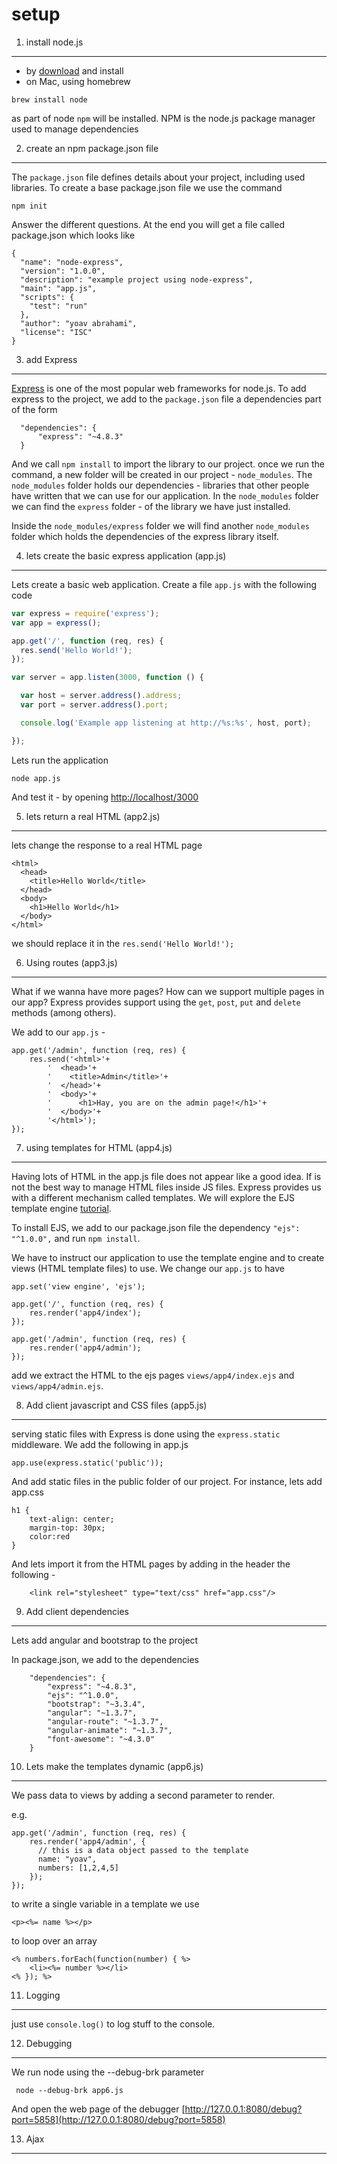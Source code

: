setup
=====

1. install node.js
-----

* by [download](https://nodejs.org/download/) and install
* on Mac, using homebrew

```
brew install node
```

as part of node ```npm``` will be installed. NPM is the node.js package manager used to manage dependencies

2. create an npm package.json file
---

The ```package.json``` file defines details about your project, including used libraries. To create a base package.json file
we use the command

```
npm init
```

Answer the different questions. At the end you will get a file called package.json which looks like

```
{
  "name": "node-express",
  "version": "1.0.0",
  "description": "example project using node-express",
  "main": "app.js",
  "scripts": {
    "test": "run"
  },
  "author": "yoav abrahami",
  "license": "ISC"
}
```

3. add Express
---

[Express](http://expressjs.com/) is one of the most popular web frameworks for node.js. To add express to the project, we add to the ```package.json``` file
a dependencies part of the form

```
  "dependencies": {
      "express": "~4.8.3"
  }
```

And we call ```npm install``` to import the library to our project. once we run the command, a new folder will be
created in our project - ```node_modules```. The ```node_modules``` folder holds our dependencies - libraries that
other people have written that we can use for our application. In the ```node_modules``` folder we can find the
```express``` folder - of the library we have just installed.

Inside the ```node_modules/express``` folder we will find another ```node_modules``` folder which holds the dependencies
of the express library itself.

4. lets create the basic express application (app.js)
---

Lets create a basic web application. Create a file ```app.js``` with the following code

```javascript
var express = require('express');
var app = express();

app.get('/', function (req, res) {
  res.send('Hello World!');
});

var server = app.listen(3000, function () {

  var host = server.address().address;
  var port = server.address().port;

  console.log('Example app listening at http://%s:%s', host, port);

});
```

Lets run the application

```
node app.js
```

And test it - by opening [http://localhost/3000](http://localhost/3000)

5. lets return a real HTML (app2.js)
---

lets change the response to a real HTML page
```
<html>
  <head>
    <title>Hello World</title>
  </head>
  <body>
    <h1>Hello World</h1>
  </body>
</html>
```

we should replace it in the ```res.send('Hello World!');```


6. Using routes (app3.js)
----

What if we wanna have more pages? How can we support multiple pages in our app?
Express provides support using the ```get```, ```post```, ```put``` and ```delete``` methods (among others).

We add to our ```app.js``` -

```
app.get('/admin', function (req, res) {
    res.send('<html>'+
        '  <head>'+
        '    <title>Admin</title>'+
        '  </head>'+
        '  <body>'+
        '      <h1>Hay, you are on the admin page!</h1>'+
        '  </body>'+
        '</html>');
});
```

7. using templates for HTML (app4.js)
---

Having lots of HTML in the app.js file does not appear like a good idea. If is not the best way to manage HTML files
inside JS files. Express provides us with a different mechanism called templates. We will explore the EJS template engine
[tutorial](https://scotch.io/tutorials/use-ejs-to-template-your-node-application).

To install EJS, we add to our package.json file the dependency ```"ejs": "^1.0.0",``` and run ```npm install```.

We have to instruct our application to use the template engine and to create views (HTML template files) to use. We change
our ```app.js``` to have

```
app.set('view engine', 'ejs');

app.get('/', function (req, res) {
    res.render('app4/index');
});

app.get('/admin', function (req, res) {
    res.render('app4/admin');
});
```

add we extract the HTML to the ejs pages ```views/app4/index.ejs``` and ```views/app4/admin.ejs```.


8. Add client javascript and CSS files (app5.js)
----

serving static files with Express is done using the ```express.static``` middleware. We add the following in app.js

```
app.use(express.static('public'));
```

And add static files in the public folder of our project. For instance, lets add app.css

```
h1 {
    text-align: center;
    margin-top: 30px;
    color:red
}
```

And lets import it from the HTML pages by adding in the header the following -

```
    <link rel="stylesheet" type="text/css" href="app.css"/>
```

9. Add client dependencies
----

Lets add angular and bootstrap to the project

In package.json, we add to the dependencies

```
    "dependencies": {
        "express": "~4.8.3",
        "ejs": "^1.0.0",
        "bootstrap": "~3.3.4",
        "angular": "~1.3.7",
        "angular-route": "~1.3.7",
        "angular-animate": "~1.3.7",
        "font-awesome": "~4.3.0"
    }
```

10. Lets make the templates dynamic (app6.js)
----

We pass data to views by adding a second parameter to render.

e.g.

```
app.get('/admin', function (req, res) {
    res.render('app4/admin', {
      // this is a data object passed to the template
      name: "yoav",
      numbers: [1,2,4,5]
    });
});
```

to write a single variable in a template we use


```
<p><%= name %></p>
```

to loop over an array

```
<% numbers.forEach(function(number) { %>
    <li><%= number %></li>
<% }); %>
```

11. Logging
---

just use ```console.log()``` to log stuff to the console.

12. Debugging
---

We run node using the --debug-brk parameter

```
 node --debug-brk app6.js
```

And open the web page of the debugger [http://127.0.0.1:8080/debug?port=5858](http://127.0.0.1:8080/debug?port=5858)


13. Ajax
----







